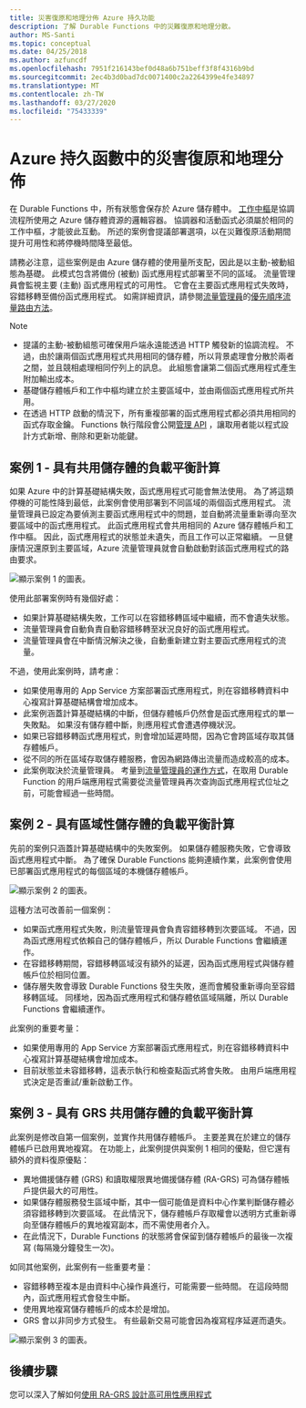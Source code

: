 ```yaml
---
title: 災害復原和地理分佈 Azure 持久功能
description: 了解 Durable Functions 中的災難復原和地理分散。
author: MS-Santi
ms.topic: conceptual
ms.date: 04/25/2018
ms.author: azfuncdf
ms.openlocfilehash: 7951f216143bef0d48a6b751beff3f8f4316b9bd
ms.sourcegitcommit: 2ec4b3d0bad7dc0071400c2a2264399e4fe34897
ms.translationtype: MT
ms.contentlocale: zh-TW
ms.lasthandoff: 03/27/2020
ms.locfileid: "75433339"
---
```

# <a name="disaster-recovery-and-geo-distribution-in-azure-durable-functions"></a>Azure 持久函數中的災害復原和地理分佈

在 Durable Functions 中，所有狀態會保存於 Azure 儲存體中。 [工作中樞](durable-functions-task-hubs.md)是協調流程所使用之 Azure 儲存體資源的邏輯容器。 協調器和活動函式必須屬於相同的工作中樞，才能彼此互動。
所述的案例會提議部署選項，以在災難復原活動期間提升可用性和將停機時間降至最低。

請務必注意，這些案例是由 Azure 儲存體的使用量所支配，因此是以主動-被動組態為基礎。 此模式包含將備份 (被動) 函式應用程式部署至不同的區域。 流量管理員會監視主要 (主動) 函式應用程式的可用性。 它會在主要函式應用程式失敗時，容錯移轉至備份函式應用程式。 如需詳細資訊，請參閱[流量管理員](https://azure.microsoft.com/services/traffic-manager/)的[優先順序流量路由方法](../../traffic-manager/traffic-manager-routing-methods.md#priority-traffic-routing-method)。

>[!NOTE]
>
> - 提議的主動-被動組態可確保用戶端永遠能透過 HTTP 觸發新的協調流程。 不過，由於讓兩個函式應用程式共用相同的儲存體，所以背景處理會分散於兩者之間，並且競相處理相同佇列上的訊息。 此組態會讓第二個函式應用程式產生附加輸出成本。
> - 基礎儲存體帳戶和工作中樞均建立於主要區域中，並由兩個函式應用程式所共用。
> - 在透過 HTTP 啟動的情況下，所有重複部署的函式應用程式都必須共用相同的函式存取金鑰。 Functions 執行階段會公開[管理 API](https://github.com/Azure/azure-functions-host/wiki/Key-management-API) ，讓取用者能以程式設計方式新增、刪除和更新功能鍵。

## <a name="scenario-1---load-balanced-compute-with-shared-storage"></a>案例 1 - 具有共用儲存體的負載平衡計算

如果 Azure 中的計算基礎結構失敗，函式應用程式可能會無法使用。 為了將這類停機的可能性降到最低，此案例會使用部署到不同區域的兩個函式應用程式。
流量管理員已設定為要偵測主要函式應用程式中的問題，並自動將流量重新導向至次要區域中的函式應用程式。 此函式應用程式會共用相同的 Azure 儲存體帳戶和工作中樞。 因此，函式應用程式的狀態並未遺失，而且工作可以正常繼續。 一旦健康情況還原到主要區域，Azure 流量管理員就會自動啟動對該函式應用程式的路由要求。

![顯示案例 1 的圖表。](./media/durable-functions-disaster-recovery-geo-distribution/durable-functions-geo-scenario01.png)

使用此部署案例時有幾個好處：

- 如果計算基礎結構失敗，工作可以在容錯移轉區域中繼續，而不會遺失狀態。
- 流量管理員會自動負責自動容錯移轉至狀況良好的函式應用程式。
- 流量管理員會在中斷情況解決之後，自動重新建立對主要函式應用程式的流量。

不過，使用此案例時，請考慮：

- 如果使用專用的 App Service 方案部署函式應用程式，則在容錯移轉資料中心複寫計算基礎結構會增加成本。
- 此案例涵蓋計算基礎結構的中斷，但儲存體帳戶仍然會是函式應用程式的單一失敗點。 如果沒有儲存體中斷，則應用程式會遭遇停機狀況。
- 如果已容錯移轉函式應用程式，則會增加延遲時間，因為它會跨區域存取其儲存體帳戶。
- 從不同的所在區域存取儲存體服務，會因為網路傳出流量而造成較高的成本。
- 此案例取決於流量管理員。 考量到[流量管理員的運作方式](../../traffic-manager/traffic-manager-how-it-works.md)，在取用 Durable Function 的用戶端應用程式需要從流量管理員再次查詢函式應用程式位址之前，可能會經過一些時間。

## <a name="scenario-2---load-balanced-compute-with-regional-storage"></a>案例 2 - 具有區域性儲存體的負載平衡計算

先前的案例只涵蓋計算基礎結構中的失敗案例。 如果儲存體服務失敗，它會導致函式應用程式中斷。
為了確保 Durable Functions 能夠連續作業，此案例會使用已部署函式應用程式的每個區域的本機儲存體帳戶。

![顯示案例 2 的圖表。](./media/durable-functions-disaster-recovery-geo-distribution/durable-functions-geo-scenario02.png)

這種方法可改善前一個案例：

- 如果函式應用程式失敗，則流量管理員會負責容錯移轉到次要區域。 不過，因為函式應用程式依賴自己的儲存體帳戶，所以 Durable Functions 會繼續運作。
- 在容錯移轉期間，容錯移轉區域沒有額外的延遲，因為函式應用程式與儲存體帳戶位於相同位置。
- 儲存層失敗會導致 Durable Functions 發生失敗，進而會觸發重新導向至容錯移轉區域。 同樣地，因為函式應用程式和儲存體依區域隔離，所以 Durable Functions 會繼續運作。

此案例的重要考量：

- 如果使用專用的 App Service 方案部署函式應用程式，則在容錯移轉資料中心複寫計算基礎結構會增加成本。
- 目前狀態並未容錯移轉，這表示執行和檢查點函式將會失敗。 由用戶端應用程式決定是否重試/重新啟動工作。

## <a name="scenario-3---load-balanced-compute-with-grs-shared-storage"></a>案例 3 - 具有 GRS 共用儲存體的負載平衡計算

此案例是修改自第一個案例，並實作共用儲存體帳戶。 主要差異在於建立的儲存體帳戶已啟用異地複寫。
在功能上，此案例提供與案例 1 相同的優點，但它還有額外的資料復原優點：

- 異地備援儲存體 (GRS) 和讀取權限異地備援儲存體 (RA-GRS) 可為儲存體帳戶提供最大的可用性。
- 如果儲存體服務發生區域中斷，其中一個可能值是資料中心作業判斷儲存體必須容錯移轉到次要區域。 在此情況下，儲存體帳戶存取權會以透明方式重新導向至儲存體帳戶的異地複寫副本，而不需使用者介入。
- 在此情況下，Durable Functions 的狀態將會保留到儲存體帳戶的最後一次複寫 (每隔幾分鐘發生一次)。

如同其他案例，此案例有一些重要考量：

- 容錯移轉至複本是由資料中心操作員進行，可能需要一些時間。 在這段時間內，函式應用程式會發生中斷。
- 使用異地複寫儲存體帳戶的成本於是增加。
- GRS 會以非同步方式發生。 有些最新交易可能會因為複寫程序延遲而遺失。

![顯示案例 3 的圖表。](./media/durable-functions-disaster-recovery-geo-distribution/durable-functions-geo-scenario03.png)

## <a name="next-steps"></a>後續步驟

您可以深入了解如何[使用 RA-GRS 設計高可用性應用程式](../../storage/common/storage-designing-ha-apps-with-ragrs.md)
